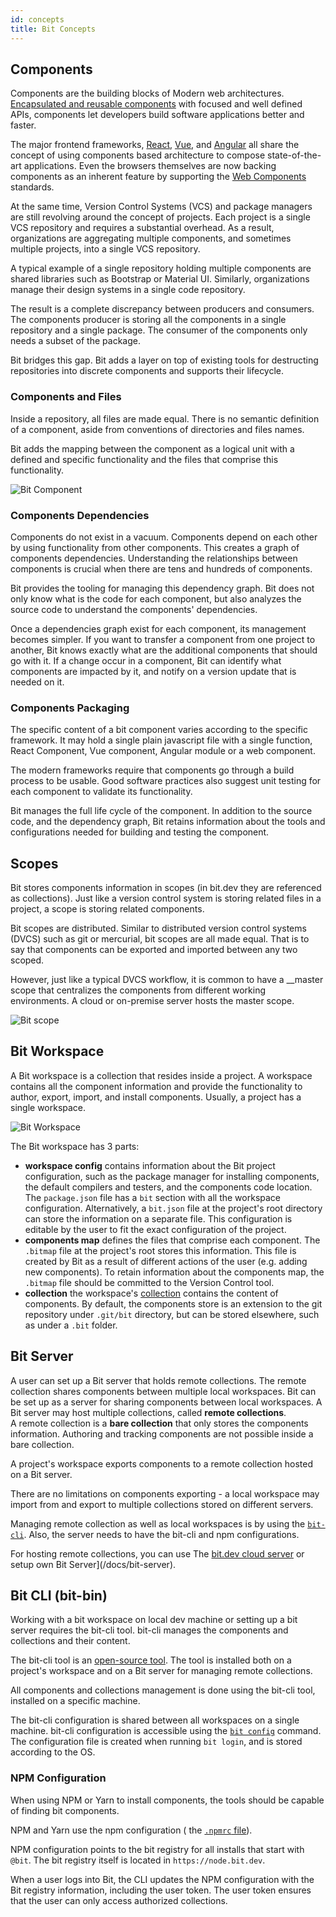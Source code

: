 ```yaml
---
id: concepts
title: Bit Concepts
---
```

## Components

Components are the building blocks of Modern web architectures. [Encapsulated and reusable components](https://addyosmani.com/first/) with focused and well defined APIs, components let developers build software applications better and faster.

The major frontend frameworks, [React](https://reactjs.org), [Vue](https://vuejs.org/), and [Angular](https://angular.io) all share the concept of using components based architecture to compose state-of-the-art applications. Even the browsers themselves are now backing components as an inherent feature by supporting the [Web Components](https://developer.mozilla.org/en-US/docs/Web/Web_Components) standards.  

At the same time, Version Control Systems (VCS) and package managers are still revolving around the concept of projects. Each project is a single VCS repository and requires a substantial overhead. As a result, organizations are aggregating multiple components, and sometimes multiple projects, into a single VCS repository.  

A typical example of a single repository holding multiple components are shared libraries such as Bootstrap or Material UI. Similarly, organizations manage their design systems in a single code repository.  

The result is a complete discrepancy between producers and consumers. The components producer is storing all the components in a single repository and a single package. The consumer of the components only needs a subset of the package.  

Bit bridges this gap. Bit adds a layer on top of existing tools for destructing repositories into discrete components and supports their lifecycle.  

### Components and Files

Inside a repository, all files are made equal. There is no semantic definition of a component, aside from conventions of directories and files names.  

Bit adds the mapping between the component as a logical unit with a defined and specific functionality and the files that comprise this functionality.  

![Bit Component](https://storage.googleapis.com/static.bit.dev/docs/images/component.png)

### Components Dependencies

Components do not exist in a vacuum. Components depend on each other by using functionality from other components. This creates a graph of components dependencies. Understanding the relationships between components is crucial when there are tens and hundreds of components.  

Bit provides the tooling for managing this dependency graph. Bit does not only know what is the code for each component, but also analyzes the source code to understand the components' dependencies.  

Once a dependencies graph exist for each component, its management becomes simpler. If you want to transfer a component from one project to another, Bit knows exactly what are the additional components that should go with it. If a change occur in a component, Bit can identify what components are impacted by it, and notify on a version update that is needed on it.  

### Components Packaging  

The specific content of a bit component varies according to the specific framework. It may hold a single plain javascript file with a single function, React Component, Vue component, Angular module or a web component.  

The modern frameworks require that components go through a build process to be usable. Good software practices also suggest unit testing for each component to validate its functionality.  

Bit manages the full life cycle of the component. In addition to the source code, and the dependency graph, Bit retains information about the tools and configurations needed for building and testing the component.  

## Scopes  

Bit stores components information in scopes (in bit.dev they are referenced as collections). Just like a version control system is storing related files in a project, a scope is storing related components.  

Bit scopes are distributed. Similar to distributed version control systems (DVCS) such as git or mercurial, bit scopes are all made equal. That is to say that components can be exported and imported between any two scoped.  

However, just like a typical DVCS workflow, it is common to have a  __master scope that centralizes the components from different working environments. A cloud or on-premise server hosts the master scope.  

![Bit scope](https://storage.googleapis.com/static.bit.dev/docs/images/scope.png)

## Bit Workspace

A Bit workspace is a collection that resides inside a project. A workspace contains all the component information and provide the functionality to author, export, import, and install components. Usually, a project has a single workspace.  

![Bit Workspace](https://storage.googleapis.com/static.bit.dev/docs/images/workspace.png)

The Bit workspace has 3 parts:

- **workspace config** contains information about the Bit project configuration, such as the package manager for installing components, the default compilers and testers, and the components code location. 
The `package.json` file has a `bit` section with all the workspace configuration. Alternatively, a `bit.json` file at the project's root directory can store the information on a separate file. This configuration is editable by the user to fit the exact configuration of the project.  
- **components map** defines the files that comprise each component. The `.bitmap` file at the project's root stores this information. This file is created by Bit as a result of different actions of the user (e.g. adding new components). To retain information about the components map, the `.bitmap` file should be committed to the Version Control tool.  
- **collection**   the workspace's [collection](#collection) contains the content of components. By default, the components store is an extension to the git repository under `.git/bit` directory, but can be stored elsewhere, such as under a `.bit` folder.

## Bit Server

A user can set up a Bit server that holds remote collections. The remote collection shares components between multiple local workspaces.  Bit can be set up as a server for sharing components between local workspaces. A Bit server may host multiple collections, called **remote collections**.  
A remote collection is a **bare collection** that only stores the components information. Authoring and tracking components are not possible inside a bare collection.  

A project's workspace exports components to a remote collection hosted on a Bit server.  

There are no limitations on components exporting - a local workspace may import from and export to multiple collections stored on different servers.  

Managing remote collection as well as local workspaces is by using the [`bit-cli`](#bit-cli-bit-bin). Also, the server needs to have the bit-cli and npm configurations.

For hosting remote collections, you can use The [bit.dev cloud server](/docs/bit-dev) or setup own Bit Server](/docs/bit-server).

## Bit CLI (bit-bin)

Working with a bit workspace on local dev machine or setting up a bit server requires the bit-cli tool. bit-cli manages the components and collections and their content.  

The bit-cli tool is an [open-source tool](https://github.com/teambit/bit). The tool is installed both on a project's workspace and on a Bit server for managing remote collections. 

All components and collections management is done using the bit-cli tool, installed on a specific machine.  

The bit-cli configuration is  shared between all workspaces on a single machine. bit-cli configuration is accessible using the [`bit config`](apis/cli#config) command. The configuration file is created when running `bit login`, and is stored according to the OS.

### NPM Configuration

When using NPM or Yarn to install components, the tools should be capable of finding bit components.  

NPM and Yarn use the npm configuration ( the [`.npmrc` file](https://docs.npmjs.com/files/npmrc)).  

NPM configuration points to the bit registry for all installs that start with `@bit`. The bit registry itself is located in `https://node.bit.dev`.

When a user logs into Bit, the CLI updates the NPM configuration with the Bit registry information, including the user token. The user token ensures that the user can only access authorized collections.  
